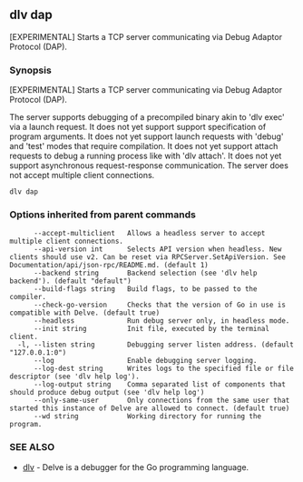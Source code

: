 ## dlv dap

[EXPERIMENTAL] Starts a TCP server communicating via Debug Adaptor Protocol (DAP).

### Synopsis


[EXPERIMENTAL] Starts a TCP server communicating via Debug Adaptor Protocol (DAP).

The server supports debugging of a precompiled binary akin to 'dlv exec' via a launch request.
It does not yet support support specification of program arguments.
It does not yet support launch requests with 'debug' and 'test' modes that require compilation.
It does not yet support attach requests to debug a running process like with 'dlv attach'.
It does not yet support asynchronous request-response communication.
The server does not accept multiple client connections.

```
dlv dap
```

### Options inherited from parent commands

```
      --accept-multiclient   Allows a headless server to accept multiple client connections.
      --api-version int      Selects API version when headless. New clients should use v2. Can be reset via RPCServer.SetApiVersion. See Documentation/api/json-rpc/README.md. (default 1)
      --backend string       Backend selection (see 'dlv help backend'). (default "default")
      --build-flags string   Build flags, to be passed to the compiler.
      --check-go-version     Checks that the version of Go in use is compatible with Delve. (default true)
      --headless             Run debug server only, in headless mode.
      --init string          Init file, executed by the terminal client.
  -l, --listen string        Debugging server listen address. (default "127.0.0.1:0")
      --log                  Enable debugging server logging.
      --log-dest string      Writes logs to the specified file or file descriptor (see 'dlv help log').
      --log-output string    Comma separated list of components that should produce debug output (see 'dlv help log')
      --only-same-user       Only connections from the same user that started this instance of Delve are allowed to connect. (default true)
      --wd string            Working directory for running the program.
```

### SEE ALSO
* [dlv](dlv.md)	 - Delve is a debugger for the Go programming language.

